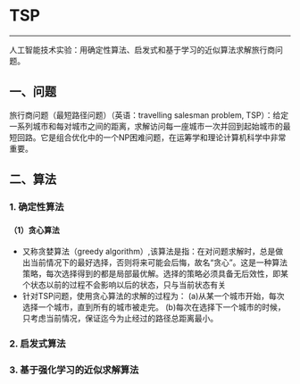 # TSP

---
人工智能技术实验：用确定性算法、启发式和基于学习的近似算法求解旅行商问题。

## 一、问题
旅行商问题（最短路径问题）（英语：travelling salesman problem, TSP）：给定一系列城市和每对城市之间的距离，求解访问每一座城市一次并回到起始城市的最短回路。它是组合优化中的一个NP困难问题，在运筹学和理论计算机科学中非常重要。
## 二、算法
### 1. 确定性算法
#### （1）贪心算法
- 又称贪婪算法（greedy algorithm）,该算法是指：在对问题求解时，总是做出当前情况下的最好选择，否则将来可能会后悔，故名“贪心”。这是一种算法策略，每次选择得到的都是局部最优解。选择的策略必须具备无后效性，即某个状态以前的过程不会影响以后的状态，只与当前状态有关
- 针对TSP问题，使用贪心算法的求解的过程为：
  (a)从某一个城市开始，每次选择一个城市，直到所有的城市被走完。
  (b)每次在选择下一个城市的时候，只考虑当前情况，保证迄今为止经过的路径总距离最小。
### 2. 启发式算法
### 3. 基于强化学习的近似求解算法
